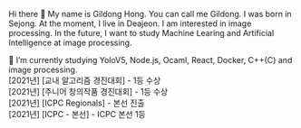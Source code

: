 Hi there 👋
My name is Gildong Hong. You can call me Gildong. I was born in Sejong. At the moment, I live in Deajeon.
I am interested in image processing. In the future, I want to study Machine Learing and Artificial Intelligence at image processing.

🌱 I’m currently studying YoloV5, Node.js, Ocaml, React, Docker, C++(C) and image processing.
<br/>  [2021년] [교내 알고리즘 경진대회] - 1등 수상
<br/>  [2021년] [주니어 창의작품 경진대회] - 1등 수상<br/>  [2021년] [ICPC Regionals] - 본선 진출
<br/>  [2021년] [ICPC - 본선] - ICPC 본선 1등